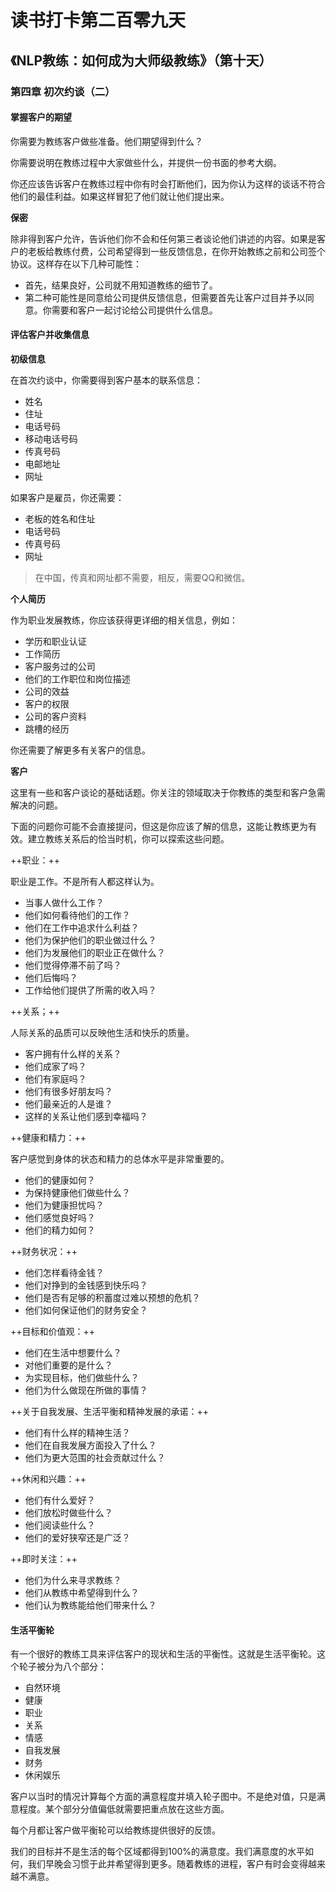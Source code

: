 读书打卡第二百零九天
===

《NLP教练：如何成为大师级教练》（第十天）
---

### 第四章 初次约谈（二）

#### 掌握客户的期望

你需要为教练客户做些准备。他们期望得到什么？

你需要说明在教练过程中大家做些什么，并提供一份书面的参考大纲。

你还应该告诉客户在教练过程中你有时会打断他们，因为你认为这样的谈话不符合他们的最佳利益。如果这样冒犯了他们就让他们提出来。

**保密**

除非得到客户允许，告诉他们你不会和任何第三者谈论他们讲述的内容。如果是客户的老板给教练付费，公司希望得到一些反馈信息，在你开始教练之前和公司签个协议。这样存在以下几种可能性：
* 首先，结果良好，公司就不用知道教练的细节了。
* 第二种可能性是同意给公司提供反馈信息，但需要首先让客户过目并予以同意。你需要和客户一起讨论给公司提供什么信息。

#### 评估客户并收集信息

**初级信息**

在首次约谈中，你需要得到客户基本的联系信息：
* 姓名
* 住址
* 电话号码
* 移动电话号码
* 传真号码
* 电邮地址
* 网址

如果客户是雇员，你还需要：
* 老板的姓名和住址
* 电话号码
* 传真号码
* 网址

> 在中国，传真和网址都不需要，相反，需要QQ和微信。

**个人简历**

作为职业发展教练，你应该获得更详细的相关信息，例如：
* 学历和职业认证
* 工作简历
* 客户服务过的公司
* 他们的工作职位和岗位描述
* 公司的效益
* 客户的权限
* 公司的客户资料
* 跳槽的经历

你还需要了解更多有关客户的信息。

**客户**

这里有一些和客户谈论的基础话题。你关注的领域取决于你教练的类型和客户急需解决的问题。

下面的问题你可能不会直接提问，但这是你应该了解的信息，这能让教练更为有效。建立教练关系后的恰当时机，你可以探索这些问题。

++职业：++

职业是工作。不是所有人都这样认为。
* 当事人做什么工作？
* 他们如何看待他们的工作？
* 他们在工作中追求什么利益？
* 他们为保护他们的职业做过什么？
* 他们为发展他们的职业正在做什么？
* 他们觉得停滞不前了吗？
* 他们后悔吗？
* 工作给他们提供了所需的收入吗？

++关系；++

人际关系的品质可以反映他生活和快乐的质量。
* 客户拥有什么样的关系？
* 他们成家了吗？
* 他们有家庭吗？
* 他们有很多好朋友吗？
* 他们最亲近的人是谁？
* 这样的关系让他们感到幸福吗？

++健康和精力：++

客户感觉到身体的状态和精力的总体水平是非常重要的。

* 他们的健康如何？
* 为保持健康他们做些什么？
* 他们为健康担忧吗？
* 他们感觉良好吗？
* 他们的精力如何？

++财务状况：++

* 他们怎样看待金钱？
* 他们对挣到的金钱感到快乐吗？
* 他们是否有足够的积蓄度过难以预想的危机？
* 他们如何保证他们的财务安全？

++目标和价值观：++

* 他们在生活中想要什么？
* 对他们重要的是什么？
* 为实现目标，他们做些什么？
* 他们为什么做现在所做的事情？

++关于自我发展、生活平衡和精神发展的承诺：++

* 他们有什么样的精神生活？
* 他们在自我发展方面投入了什么？
* 他们为更大范围的社会贡献过什么？

++休闲和兴趣：++

* 他们有什么爱好？
* 他们放松时做些什么？
* 他们阅读些什么？
* 他们的爱好狭窄还是广泛？

++即时关注：++

* 他们为什么来寻求教练？
* 他们从教练中希望得到什么？
* 他们认为教练能给他们带来什么？

#### 生活平衡轮

有一个很好的教练工具来评估客户的现状和生活的平衡性。这就是生活平衡轮。这个轮子被分为八个部分：
* 自然环境
* 健康
* 职业
* 关系
* 情感
* 自我发展
* 财务
* 休闲娱乐

客户以当时的情况计算每个方面的满意程度并填入轮子图中。不是绝对值，只是满意程度。某个部分分值偏低就需要把重点放在这些方面。

每个月都让客户做平衡轮可以给教练提供很好的反馈。

我们的目标并不是生活的每个区域都得到100%的满意度。我们满意度的水平如何，我们早晚会习惯于此并希望得到更多。随着教练的进程，客户有时会变得越来越不满意。